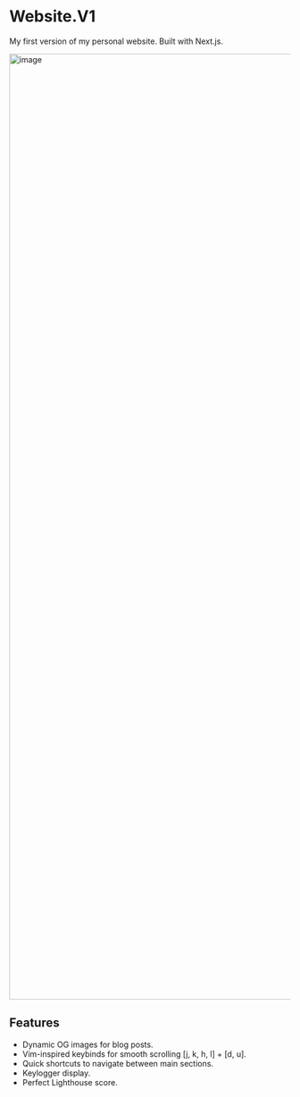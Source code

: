 # Website.V1
My first version of my personal website. Built with Next.js.

<img width="1694" alt="image" src="https://github.com/user-attachments/assets/5d909ded-1e50-4334-921a-b6697a980697">

## Features
- Dynamic OG images for blog posts.
- Vim-inspired keybinds for smooth scrolling [j, k, h, l] + [d, u].
- Quick shortcuts to navigate between main sections.
- Keylogger display.
- Perfect Lighthouse score.
